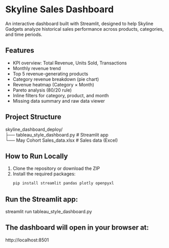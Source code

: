 # Skyline Sales Dashboard

An interactive dashboard built with Streamlit, designed to help Skyline Gadgets analyze historical sales performance across products, categories, and time periods.

## Features

- KPI overview: Total Revenue, Units Sold, Transactions
- Monthly revenue trend
- Top 5 revenue-generating products
- Category revenue breakdown (pie chart)
- Revenue heatmap (Category × Month)
- Pareto analysis (80/20 rule)
- Inline filters for category, product, and month
- Missing data summary and raw data viewer

## Project Structure

skyline_dashboard_deploy/<br>
├── tableau_style_dashboard.py # Streamlit app <br>
└── May Cohort Sales_data.xlsx # Sales data (Excel) <br>


## How to Run Locally

1. Clone the repository or download the ZIP  
2. Install the required packages:
   ```bash
   pip install streamlit pandas plotly openpyxl
   
## Run the Streamlit app:
streamlit run tableau_style_dashboard.py

## The dashboard will open in your browser at:
http://localhost:8501
